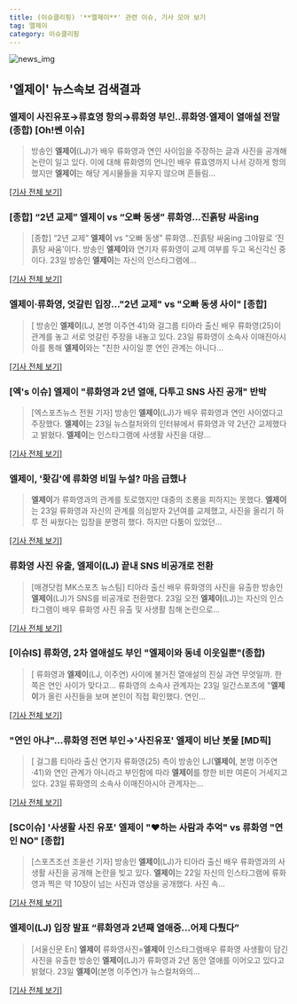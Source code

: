 ```yaml
---
title: (이슈클리핑) '**엘제이**' 관련 이슈, 기사 모아 보기
tag: 엘제이
category: 이슈클리핑
---
```

![news_img](https://user-images.githubusercontent.com/42597476/44507050-1206f400-a6e4-11e8-8d98-7ffbfebb353f.png)

## **'**엘제이**'** 뉴스속보 검색결과
### **엘제이** 사진유포→류효영 항의→류화영 부인..류화영·**엘제이** 열애설 전말(종합) [Oh!쎈 이슈]

>방송인 **엘제이**(LJ)가 배우 류화영과 연인 사이임을 주장하는 글과 사진을 공개해 논란이 일고 있다. 이에 대해 류화영의 언니인 배우 류효영까지 나서 강하게 항의했지만 **엘제이**는 해당 게시물들을 지우지 않으며 흔들림...

[[기사 전체 보기]](http://www.osen.co.kr/article/G1110973409)

### [종합] “2년 교제” **엘제이** vs “오빠 동생” 류화영…진흙탕 싸움ing

>[종합] “2년 교제” **엘제이** vs “오빠 동생” 류화영…진흙탕 싸움ing 그야말로 ‘진흙탕 싸움’이다. 방송인 **엘제이**와 연기자 류화영이 교제 여부를 두고 옥신각신 중이다. 23일 방송인 **엘제이**는 자신의 인스타그램에...

[[기사 전체 보기]](http://sports.donga.com/3/all/20180823/91644490/2)

### **엘제이**·류화영, 엇갈린 입장…"2년 교제" vs "오빠 동생 사이" [종합]

>[ 방송인 **엘제이**(LJ, 본명 이주연·41)와 걸그룹 티아라 출신 배우 류화영(25)이 관계를 놓고 서로 엇갈린 주장을 내놓고 있다. 23일 류화영이 소속사 이매진아시아를 통해 **엘제이**와는 "친한 사이일 뿐 연인 관계는 아니다...

[[기사 전체 보기]](http://www.mydaily.co.kr/new_yk/html/read.php?newsid=201808231518743376&ext=na)

### [엑's 이슈] **엘제이** "류화영과 2년 열애, 다투고 SNS 사진 공개" 반박

>[엑스포츠뉴스 전원 기자] 방송인 **엘제이**(LJ)가 배우 류화영과 연인 사이였다고 주장했다. **엘제이**는 23일 뉴스컬처와의 인터뷰에서 류화영과 약 2년간 교제했다고 밝혔다. **엘제이**는 인스타그램에 사생활 사진을 대량...

[[기사 전체 보기]](http://www.xportsnews.com/?ac=article_view&entry_id=1011289)

### **엘제이**, '홧김'에 류화영 비밀 누설? 마음 급했나

>**엘제이**가 류화영과의 관계를 토로했지만 대중의 조롱을 피하지는 못했다. **엘제이**는 23일 류화영과 자신의 관계를 의심받자 2년여를 교제했고, 사진을 올리기 하루 전 싸웠다는 입장을 분명히 했다. 하지만 다툼이 있었던...

[[기사 전체 보기]](http://viewers.heraldcorp.com/news/articleView.html?idxno=18626)

### 류화영 사진 유출, **엘제이**(LJ) 끝내 SNS 비공개로 전환

>[매경닷컴 MK스포츠 뉴스팀] 티아라 출신 배우 류화영의 사진을 유출한 방송인 **엘제이**(LJ)가 SNS를 비공개로 전환했다. 23일 오전 **엘제이**(LJ)는 자신의 인스타그램이 배우 류화영 사진 유출 및 사생활 침해 논란으로...

[[기사 전체 보기]](http://sports.mk.co.kr/view.php?year=2018&no=530419)

### [이슈IS] 류화영, 2차 열애설도 부인 "**엘제이**와 동네 이웃일뿐"(종합)

>[ 류화영과 **엘제이**(LJ, 이주연) 사이에 불거진 열애설의 진실 과연 무엇일까. 한쪽은 연인 사이가 맞다고... 류화영의 소속사 관계자는 23일 일간스포츠에 "**엘제이**가 올린 사진들을 보며 본인이 직접 확인했다. 연인...

[[기사 전체 보기]](http://isplus.live.joins.com/news/article/aid.asp?aid=22501456)

### "연인 아냐"…류화영 전면 부인→'사진유포' **엘제이** 비난 봇물 [MD픽]

>[ 걸그룹 티아라 출신 연기자 류화영(25) 측이 방송인 LJ(**엘제이**, 본명 이주연·41)와 연인 관계가 아니라고 부인함에 따라 **엘제이**를 향한 비판 여론이 거세지고 있다. 23일 류화영의 소속사 이매진아시아 관계자는...

[[기사 전체 보기]](http://www.mydaily.co.kr/new_yk/html/read.php?newsid=201808230908716847&ext=na)

### [SC이슈] '사생활 사진 유포' **엘제이** "♥하는 사람과 추억" vs 류화영 "연인 NO" [종합]

>[스포츠조선 조윤선 기자] 방송인 **엘제이**(LJ)가 티아라 출신 배우 류화영과의 사생활 사진을 공개해 논란을 빚고 있다. **엘제이**는 22일 자신의 인스타그램에 류화영과 찍은 약 10장이 넘는 사진과 영상을 공개했다. 사진 속...

[[기사 전체 보기]](http://sports.chosun.com/news/ntype.htm?id=201808240100209220015913&servicedate=20180823)

### **엘제이**(LJ) 입장 발표 “류화영과 2년째 열애중...어제 다퉜다”

>[서울신문 En] **엘제이** 류화영사진=**엘제이** 인스타그램배우 류화영 사생활이 담긴 사진을 유출한 방송인 **엘제이**(LJ)가 류화영과 2년 동안 열애를 이어오고 있다고 밝혔다. 23일 **엘제이**(본명 이주연)가 뉴스컬처와의...

[[기사 전체 보기]](http://en.seoul.co.kr/news/newsView.php?id=20180823500098&wlog_tag3=naver)



